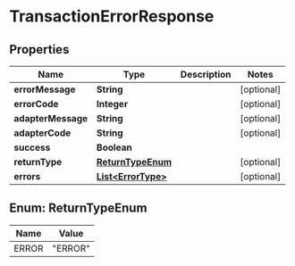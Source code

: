 

# TransactionErrorResponse


## Properties

| Name | Type | Description | Notes |
|------------ | ------------- | ------------- | -------------|
|**errorMessage** | **String** |  |  [optional] |
|**errorCode** | **Integer** |  |  [optional] |
|**adapterMessage** | **String** |  |  [optional] |
|**adapterCode** | **String** |  |  [optional] |
|**success** | **Boolean** |  |  |
|**returnType** | [**ReturnTypeEnum**](#ReturnTypeEnum) |  |  [optional] |
|**errors** | [**List&lt;ErrorType&gt;**](ErrorType.md) |  |  [optional] |



## Enum: ReturnTypeEnum

| Name | Value |
|---- | -----|
| ERROR | &quot;ERROR&quot; |



